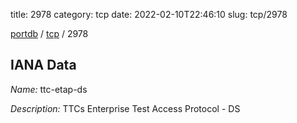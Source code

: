title: 2978
category: tcp
date: 2022-02-10T22:46:10
slug: tcp/2978

[portdb](/) / [tcp](/category/tcp.html) / 2978


## IANA Data

_Name:_ ttc-etap-ds

_Description:_ TTCs Enterprise Test Access Protocol - DS

